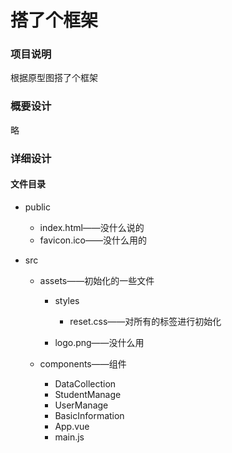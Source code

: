 # 搭了个框架

### 项目说明

根据原型图搭了个框架

### 概要设计

略

### 详细设计

#### 文件目录

* public
  * index.html——没什么说的
  * favicon.ico——没什么用的

* src

  * assets——初始化的一些文件

    * styles

      * reset.css——对所有的标签进行初始化


    * logo.png——没什么用

  * components——组件

    * DataCollection
    * StudentManage
    * UserManage
    * BasicInformation
    * App.vue
    * main.js